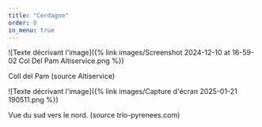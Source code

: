 ```yaml
---
title: "Cerdagne"
order: 0
in_menu: true
---
```

![Texte décrivant l'image]({% link images/Screenshot 2024-12-10 at 16-59-02 Col Del Pam Altiservice.png %}) 

Coll del Pam (source Altiservice)

![Texte décrivant l'image]({% link images/Capture d'écran 2025-01-21 190511.png %})

Vue du sud vers le nord. (source trio-pyrenees.com) 
